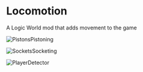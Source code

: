 # Locomotion
A Logic World mod that adds movement to the game

![PistonsPistoning](https://user-images.githubusercontent.com/44553820/141044312-c0588deb-025d-4baf-9254-1a549d4beb00.gif)

![SocketsSocketing](https://user-images.githubusercontent.com/44553820/141044319-ec6ef0bc-e133-4cd6-b7ea-99728772a014.gif)

![PlayerDetector](https://user-images.githubusercontent.com/44553820/141044326-211c4739-2004-44ba-8c6d-f8582b2994ca.gif)
